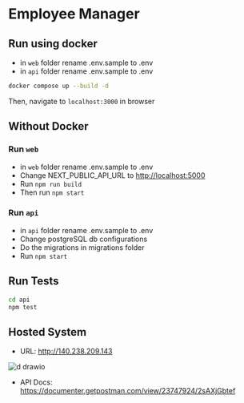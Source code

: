 # Employee Manager

## Run using docker

- in `web` folder rename .env.sample to .env
- in `api` folder rename .env.sample to .env

```bash
docker compose up --build -d
```

Then, navigate to `localhost:3000` in browser

## Without Docker

### Run `web`

- in `web` folder rename .env.sample to .env
- Change NEXT_PUBLIC_API_URL to <http://localhost:5000>
- Run `npm run build`
- Then run `npm start`

### Run `api`

- in `api` folder rename .env.sample to .env
- Change postgreSQL db configurations
- Do the migrations in migrations folder
- Run `npm start`

## Run Tests

```bash
cd api
npm test
```

## Hosted System

- URL: <http://140.238.209.143>

![d drawio](https://github.com/user-attachments/assets/c52e78a8-1177-4524-a856-b187e08c7f39)

- API Docs: <https://documenter.getpostman.com/view/23747924/2sAXjGbtef>
